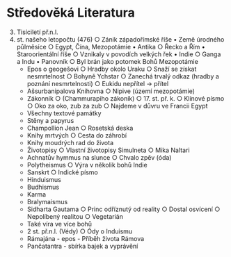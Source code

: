 # Středověká Literatura
3. Tisíciletí př.n.l.
5.  st. našeho letopočtu (476)
		○ Zánik západořímské říše
	• Země úrodného půlměsíce
		○ Egypt, Čína, Mezopotámie
	• Antika
		○ Řecko a Řím
	• Staroorientální říše
		○ Vznikaly v povodích velkých řek
	• Indie
		○ Ganga a Indu
	• Panovník
		○ Byl brán jako potomek Bohů
Mezopotámie
	- Epos o geogešovi
		○ Hradby okolo Uraku
		○ Snaží se získat nesmrtelnost
		○ Bohyně Ychstar
		○ Zanechá trvalý odkaz
		(hradby a poznání nesmrtelnosti)
		○ Eukidu nepřítel -> přítel
	- Ašsurbanipalova Knihovna
		○ Nipive (území mezopotámie)
	- Zákonník
		○ (Chammurapiho zákoník)
		○ 17. st. př. k.
		○ Klínové písmo
		○ Oko za oko, zub za zub
		○ Najdeme v důvru ve Francii
Egypt
	- Všechny textové památky
	- Stěny a papyrus
	- Champollion Jean
		○ Rosetská deska
	- Knihy mrtvých
		○ Cesta do záhrobí
	- Knihy moudrých rad do života
	- Životopisy
		○ Vlastní životopisy Simulneta
		○ Mika Naltari
	- Achnatův hymmus na slunce
		○ Chvalo zpěv (óda)
	- Polytheismus
		○ Výra v několik bohů
Indie
	- Sanskrt
		○ Indické písmo
	- Hinduismus
	- Budhismus
	- Karma
	- Bralymaismus
	- Sidharta Gautama
		○ Princ odříznutý od reality
		○ Dostal osvícení
		○ Nepolíbený realitou
		○ Vegetarián
	- Také víra ve více bohů
	- 2 st. př.n.l. (Védy)
		○ Ódy o Induismu
	- Rámajána - epos - Příběh života Rámova
	- Pančatantra - sbírka bajek a vyprávění

